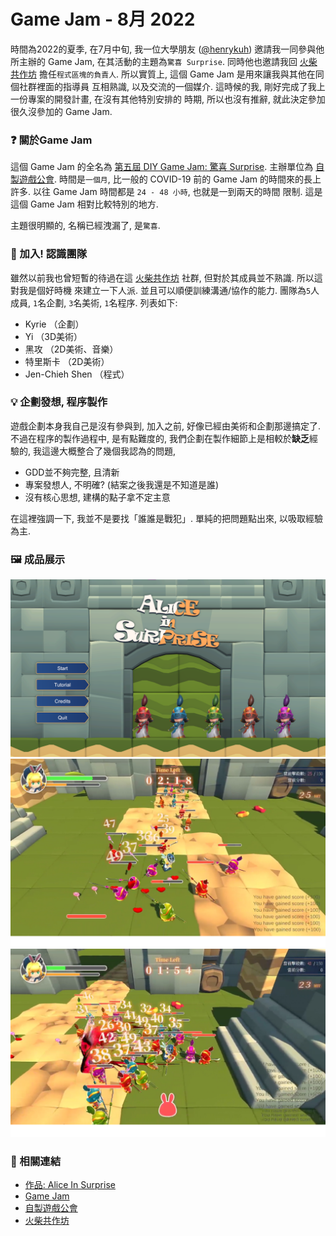 # Game Jam - 8月 2022


時間為2022的夏季, 在7月中旬, 我一位大學朋友 ([@henrykuh](https://github.com/henrykuh))
邀請我一同參與他所主辦的 Game Jam, 在其活動的主題為`驚喜 Surprise`. 同時他也邀請我回 [火柴共作坊](https://github.com/MatchWorkshop)
擔任`程式區塊的負責人`. 所以實質上, 這個 Game Jam 是用來讓我與其他在同個社群裡面的指導員
互相熟識, 以及交流的一個媒介. 這時候的我, 剛好完成了我上一份專案的開發計畫, 在沒有其他特別安排的
時期, 所以也沒有推辭, 就此決定參加很久沒參加的 Game Jam.

<!-- more -->

### ❓ 關於Game Jam

這個 Game Jam 的全名為 [第五屆 DIY Game Jam: 驚喜 Surprise](https://itch.io/jam/20220829).
主辦單位為 [自製遊戲公會](https://diygm2021.weebly.com/). 時間是`一個月`, 比一般的 COVID-19
前的 Game Jam 的時間來的長上許多. 以往 Game Jam 時間都是 `24 - 48 小時`, 也就是一到兩天的時間
限制. 這是這個 Game Jam 相對比較特別的地方.

主題很明顯的, 名稱已經洩漏了, 是`驚喜`.

### 🔰 加入! 認識團隊

雖然以前我也曾短暫的待過在這 [火柴共作坊]() 社群, 但對於其成員並不熟識. 所以這對我是個好時機
來建立一下人派. 並且可以順便訓練溝通/協作的能力. 團隊為`5`人成員, `1`名企劃, `3`名美術,
`1`名程序. 列表如下:

- Kyrie （企劃）
- Yi （3D美術）
- 黑攻 （2D美術、音樂）
- 特里斯卡 （2D美術）
- Jen-Chieh Shen （程式）

### 💡 企劃發想, 程序製作

遊戲企劃本身我自己是沒有參與到, 加入之前, 好像已經由美術和企劃那邊搞定了. 不過在程序的製作過程中,
是有點難度的, 我們企劃在製作細節上是相較於**缺乏**經驗的, 我這邊大概整合了幾個我認為的問題,

- GDD並不夠完整, 且清新
- 專案發想人, 不明確? (結案之後我還是不知道是誰)
- 沒有核心思想, 建構的點子拿不定主意

在這裡強調一下, 我並不是要找「誰誰是戰犯」. 單純的把問題點出來, 以吸取經驗為主.

### 🖼️ 成品展示

<img src="./1.png">
<img src="./2.png">
<img src="./3.png">

### 🔗 相關連結

- [作品: Alice In Surprise](https://kuhhenry.itch.io/alice-in-surprise)
- [Game Jam](https://itch.io/jam/2022082)
- [自製遊戲公會](https://diygm2021.weebly.com/)
- [火柴共作坊](https://github.com/MatchWorkshop)

